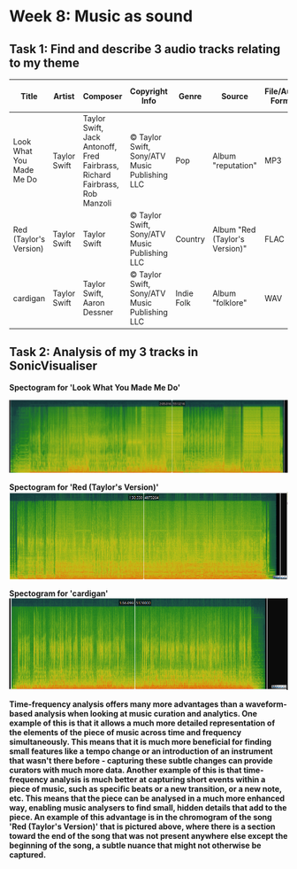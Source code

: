 # Week 8: Music as sound

## Task 1: Find and describe 3 audio tracks relating to my theme

| Title                     | Artist                  | Composer                | Copyright Info        | Genre      | Source         | File/Audio Format | Number of Channels | Sample Rate | Bits per Second | Duration |
|---------------------------|-------------------------|-------------------------|-----------------------|------------|----------------|---------------------|---------------------|-------------|------------------|----------|
| Look What You Made Me Do  | Taylor Swift            | Taylor Swift, Jack Antonoff, Fred Fairbrass, Richard Fairbrass, Rob Manzoli | © Taylor Swift, Sony/ATV Music Publishing LLC | Pop        | Album "reputation" | MP3                 | 2                 | 44100 Hz    | 320 kbps         | 3:31     |
| Red (Taylor's Version)    | Taylor Swift            | Taylor Swift            | © Taylor Swift, Sony/ATV Music Publishing LLC | Country    | Album "Red (Taylor's Version)" | FLAC                | 2                 | 48000 Hz    | 24 bits          | 5:42     |
| cardigan                  | Taylor Swift            | Taylor Swift, Aaron Dessner | © Taylor Swift, Sony/ATV Music Publishing LLC | Indie Folk | Album "folklore" | WAV                 | 2                 | 44100 Hz    | 24 bits          | 4:11     |

## Task 2: Analysis of my 3 tracks in SonicVisualiser 

<b> Spectogram for 'Look What You Made Me Do' 

![Look what you made me do](lwymmdspectogram.PNG)

<b> Spectogram for 'Red (Taylor's Version)' 
![Red](redspectogram.PNG)

<b> Spectogram  for 'cardigan' </b>
![cardigan](cardiganspectogram.PNG)

Time-frequency analysis offers many more advantages than a waveform-based analysis when looking at music curation and analytics. One example of this is that it allows a much more detailed representation of the elements of the piece of music across time and frequency simultaneously. This means that it is much more beneficial for finding small features like a tempo change or an introduction of an instrument that wasn't there before - capturing these subtle changes can provide curators with much more data. Another example of this is that time-frequency analysis is much better at capturing short events within a piece of music, such as specific beats or a new transition, or a new note, etc. This means that the piece can be analysed in a much more enhanced way, enabling music analysers to find small, hidden details that add to the piece. An example of this advantage is in the chromogram of the song 'Red (Taylor's Version)' that is pictured above, where there is a section toward the end of the song that was not present anywhere else except the beginning of the song, a subtle nuance that might not otherwise be captured. 
